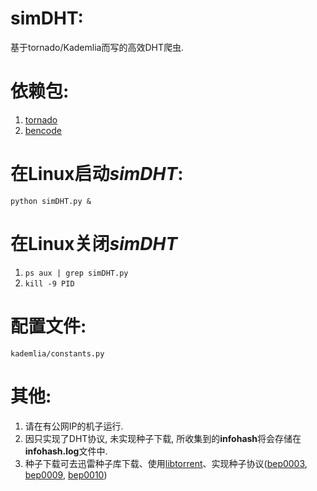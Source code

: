 simDHT:
======
基于tornado/Kademlia而写的高效DHT爬虫.


依赖包:
======
1. [tornado](https://pypi.python.org/pypi/tornado/3.2)
2. [bencode](https://pypi.python.org/pypi/bencode/1.0)


在Linux启动*simDHT*:
================
`python simDHT.py &`


在Linux关闭*simDHT*
============
1. `ps aux | grep simDHT.py`
2. `kill -9 PID`


配置文件:
========
`kademlia/constants.py`


其他:
====
1. 请在有公网IP的机子运行.
2. 因只实现了DHT协议, 未实现种子下载, 所收集到的**infohash**将会存储在**infohash.log**文件中.
3. 种子下载可去迅雷种子库下载、使用[libtorrent](http://libtorrent.org)、实现种子协议([bep0003](www.bittorrent.org/beps/bep_0003.html), [bep0009](www.bittorrent.org/beps/bep_0009.html), [bep0010](www.bittorrent.org/beps/bep_0010.html))